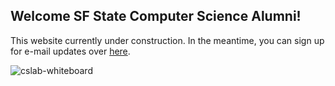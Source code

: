 ## Welcome SF State Computer Science Alumni!

This website currently under construction. In the meantime, you can sign up for e-mail updates over [here](https://airtable.com/shrfPsDjWdMweZily).

![cslab-whiteboard](https://i.imgur.com/La0t1fIb.jpg "CS lab whiteboard drawing")

